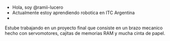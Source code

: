 -  Hola, soy @ramii-lucero
-  Actualmente estoy aprendiendo robotica en ITC Argentina  
-

Estube trabajando en un proyecto final que consiste en un brazo mecanico hecho con servomotores, cajitas de memorias RAM y mucha 
cinta de papel.



